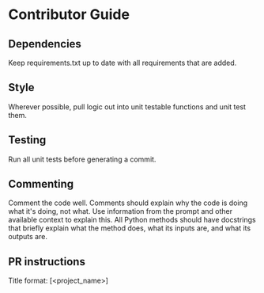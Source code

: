 # Contributor Guide

## Dependencies
Keep requirements.txt up to date with all requirements that are added.

## Style
Wherever possible, pull logic out into unit testable functions and unit test them. 

## Testing
Run all unit tests before generating a commit.

## Commenting
Comment the code well. Comments should explain why the code is doing what it's doing, not what. Use information from the prompt and other available context to explain this. 
All Python methods should have docstrings that briefly explain what the method does, what its inputs are, and what its outputs are.

## PR instructions
Title format: [<project_name>] <Title>
